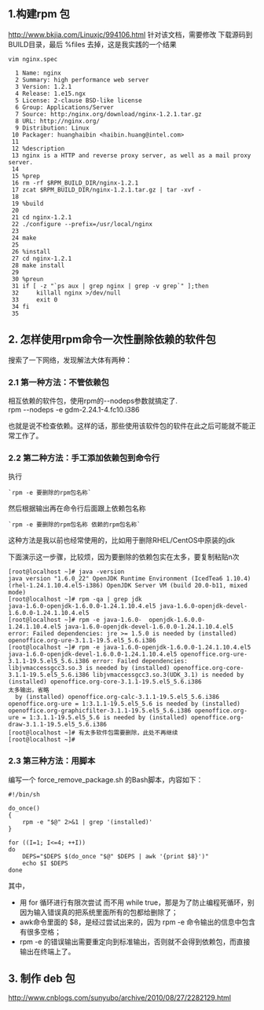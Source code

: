 ## 1.构建rpm 包
http://www.bkjia.com/Linuxjc/994106.html
针对该文档，需要修改 下载源码到 BUILD目录，最后 %files 去掉，这是我实践的一个结果

	vim nginx.spec
	
	  1 Name: nginx
	  2 Summary: high performance web server
	  3 Version: 1.2.1
	  4 Release: 1.e15.ngx
	  5 License: 2-clause BSD-like license
	  6 Group: Applications/Server
	  7 Source: http:/nginx.org/download/nginx-1.2.1.tar.gz
	  8 URL: http://nginx.org/
	  9 Distribution: Linux
	 10 Packager: huanghaibin <haibin.huang@intel.com>
	 11
	 12 %description
	 13 nginx is a HTTP and reverse proxy server, as well as a mail proxy server.
	 14
	 15 %prep
	 16 rm -rf $RPM_BUILD_DIR/nginx-1.2.1
	 17 zcat $RPM_BUILD_DIR/nginx-1.2.1.tar.gz | tar -xvf -
	 18
	 19 %build
	 20
	 21 cd nginx-1.2.1
	 22 ./configure --prefix=/usr/local/nginx
	 23
	 24 make
	 25
	 26 %install
	 27 cd nginx-1.2.1
	 28 make install
	 29
	 30 %preun
	 31 if [ -z "`ps aux | grep nginx | grep -v grep`" ];then
	 32     killall nginx >/dev/null
	 33     exit 0
	 34 fi
	 35

## 2. 怎样使用rpm命令一次性删除依赖的软件包 

搜索了一下网络，发现解法大体有两种：

### 2.1 第一种方法：不管依赖包

相互依赖的软件包，使用rpm的--nodeps参数就搞定了.  
rpm --nodeps -e gdm-2.24.1-4.fc10.i386

也就是说不检查依赖。这样的话，那些使用该软件包的软件在此之后可能就不能正常工作了。
 
### 2.2 第二种方法：手工添加依赖包到命令行

执行

	`rpm -e 要删除的rpm包名称`

然后根据输出再在命令行后面跟上依赖包名称

    `rpm -e 要删除的rpm包名称 依赖的rpm包名称`

这种方法是我以前也经常使用的，比如用于删除RHEL/CentOS中原装的jdk
 
下面演示这一步骤，比较烦，因为要删除的依赖包实在太多，要复制粘贴n次

    [root@localhost ~]# java -version
    java version "1.6.0_22" OpenJDK Runtime Environment (IcedTea6 1.10.4) (rhel-1.24.1.10.4.el5-i386) OpenJDK Server VM (build 20.0-b11, mixed mode)
    [root@localhost ~]# rpm -qa | grep jdk  
    java-1.6.0-openjdk-1.6.0.0-1.24.1.10.4.el5 java-1.6.0-openjdk-devel-1.6.0.0-1.24.1.10.4.el5
    [root@localhost ~]# rpm -e java-1.6.0-  openjdk-1.6.0.0-1.24.1.10.4.el5 java-1.6.0-openjdk-devel-1.6.0.0-1.24.1.10.4.el5
    error: Failed dependencies: jre >= 1.5.0 is needed by (installed) openoffice.org-ure-3.1.1-19.5.el5_5.6.i386
    [root@localhost ~]# rpm -e java-1.6.0-openjdk-1.6.0.0-1.24.1.10.4.el5 java-1.6.0-openjdk-devel-1.6.0.0-1.24.1.10.4.el5 openoffice.org-ure-3.1.1-19.5.el5_5.6.i386 error: Failed dependencies: libjvmaccessgcc3.so.3 is needed by (installed) openoffice.org-core-3.1.1-19.5.el5_5.6.i386 libjvmaccessgcc3.so.3(UDK_3.1) is needed by (installed) openoffice.org-core-3.1.1-19.5.el5_5.6.i386
    太多输出，省略
      by (installed) openoffice.org-calc-3.1.1-19.5.el5_5.6.i386 openoffice.org-ure = 1:3.1.1-19.5.el5_5.6 is needed by (installed) openoffice.org-graphicfilter-3.1.1-19.5.el5_5.6.i386 openoffice.org-ure = 1:3.1.1-19.5.el5_5.6 is needed by (installed) openoffice.org-draw-3.1.1-19.5.el5_5.6.i386
    [root@localhost ~]# 有太多软件包需要删除，此处不再继续
    [root@localhost ~]#
 
 
### 2.3 第三种方法：用脚本

编写一个 force_remove_package.sh 的Bash脚本，内容如下：

    #!/bin/sh  
      
    do_once()  
    {  
    	rpm -e "$@" 2>&1 | grep '(installed)'  
    }  
      
    for ((I=1; I<=4; ++I))  
    do  
    	DEPS="$DEPS $(do_once "$@" $DEPS | awk '{print $8}')"  
    	echo $I $DEPS  
    done  
 
其中，

- 用 for 循环进行有限次尝试 而不用 while true，那是为了防止编程死循环，别因为输入错误真的把系统里面所有的包都给删除了；  
- awk命令里面的 $8，是经过尝试出来的，因为 rpm -e 命令输出的信息中包含有很多空格；  
- rpm -e 的错误输出需要重定向到标准输出，否则就不会得到依赖包，而直接输出在终端上了。  

## 3. 制作 deb 包 ##
http://www.cnblogs.com/sunyubo/archive/2010/08/27/2282129.html
